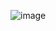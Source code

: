 ![image](https://user-images.githubusercontent.com/29924624/215471204-207e2f91-5de6-4ac3-b660-f1106433d8d8.png)

